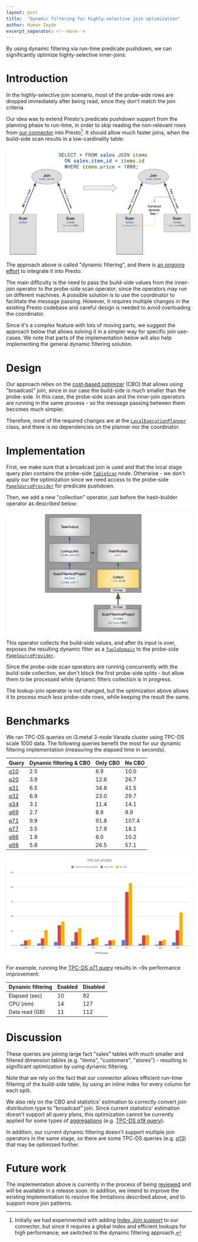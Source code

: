 ```yaml
---
layout: post
title:  "Dynamic filtering for highly-selective join optimization"
author: Roman Zeyde
excerpt_separator: <!--more-->
---
```


By using dynamic filtering via run-time predicate pushdown, we can significantly optimize highly-selective inner-joins.

<!--more-->

# Introduction

In the highly-selective join scenario, most of the probe-side rows are dropped immediately after being read, since they 
don't match the join criteria.

Our idea was to extend Presto's predicate pushdown support from the planning phase to run-time, in order to skip reading 
the non-relevant rows from [our connector](https://www.slideshare.net/OriReshef/presto-for-apps-deck-varada-prestoconf) 
into Presto[^1]. It should allow much faster joins, when the build-side scan results in a low-cardinality table:

![](/assets/blog/dynamic-filtering/dynamic-filtering.png)

The approach above is called "dynamic filtering", and there is [an ongoing effort](https://github.com/prestosql/presto/issues/52) 
to integrate it into Presto.

The main difficulty is the need to pass the build-side values from the inner-join operator to the probe-side scan operator, 
since the operators may run on different machines. A possible solution is to use the coordinator to facilitate the message 
passing. However, it requires multiple changes in the existing Presto codebase and careful design is needed to avoid overloading
the coordinator.

Since it's a complex feature with lots of moving parts, we suggest the approach below that allows solving it in a simpler way 
for specific join use-cases. We note that parts of the implementation below will also help implementing the general dynamic 
filtering solution.

# Design

Our approach relies on the [cost-based optimizer](https://www.starburstdata.com/wp-content/uploads/2018/09/Presto-Cost-Based-Query-Optimizer-WP.pdf) 
(CBO) that allows using "broadcast" join, since in our case the build-side is much smaller than the probe-side. In this case, 
the probe-side scan and the inner-join operators are running in the same process - so the message passing between them becomes 
much simpler.

Therefore, most of the required changes are at the 
[`LocalExecutionPlanner`](https://github.com/prestosql/presto/blob/master/presto-main/src/main/java/io/prestosql/sql/planner/LocalExecutionPlanner.java) 
class, and there is no dependencies on the planner nor the coordinator.

# Implementation

First, we make sure that a broadcast join is used and that the local stage query plan contains the probe-side 
[`TableScan`](https://github.com/prestosql/presto/blob/master/presto-main/src/main/java/io/prestosql/sql/planner/plan/TableScanNode.java) node.
Otherwise - we don't apply our the optimization since we need access to the probe-side [`PageSourceProvider`](https://github.com/prestosql/presto/blob/master/presto-main/src/main/java/io/prestosql/split/PageSourceProvider.java) 
for predicate pushdown.

Then, we add a new "collection" operator, just before the hash-builder operator as described below:

![](/assets/blog/dynamic-filtering/operators.png)

This operator collects the build-side values, and after its input is over, exposes the resulting dynamic filter as a 
[`TupleDomain`](https://github.com/prestosql/presto/blob/master/presto-spi/src/main/java/io/prestosql/spi/predicate/TupleDomain.java) 
to the probe-side [`PageSourceProvider`](https://github.com/prestosql/presto/blob/master/presto-main/src/main/java/io/prestosql/split/PageSourceProvider.java).

Since the probe-side scan operators are running concurrently with the build-side collection, we don't block the first probe-side 
splits - but allow them to be processed while dynamic filters collection is in progress. 

The lookup-join operator is not changed, but the optimization above allows it to process much less probe-side rows, while 
keeping the result the same. 

# Benchmarks

We ran TPC-DS queries on i3.metal 3-node Varada cluster using TPC-DS scale 1000 data.
The following queries benefit the most for our dynamic filtering implementation (measuring the elapsed time in seconds).

| Query       | Dynamic filtering & CBO | Only CBO | No CBO |
|-------------|-------------------------|----------|--------|
| [q10](https://github.com/prestosql/presto/blob/master/presto-product-tests/src/main/resources/sql-tests/testcases/tpcds/q10.sql) | 2.5 | 8.9  | 10.0  |
| [q20](https://github.com/prestosql/presto/blob/master/presto-product-tests/src/main/resources/sql-tests/testcases/tpcds/q20.sql) | 3.9 | 12.6 | 26.7  |
| [q31](https://github.com/prestosql/presto/blob/master/presto-product-tests/src/main/resources/sql-tests/testcases/tpcds/q31.sql) | 6.5 | 34.8 | 41.5  |
| [q32](https://github.com/prestosql/presto/blob/master/presto-product-tests/src/main/resources/sql-tests/testcases/tpcds/q32.sql) | 6.9 | 23.0 | 29.7  |
| [q34](https://github.com/prestosql/presto/blob/master/presto-product-tests/src/main/resources/sql-tests/testcases/tpcds/q34.sql) | 3.1 | 11.4 | 14.1  |
| [q69](https://github.com/prestosql/presto/blob/master/presto-product-tests/src/main/resources/sql-tests/testcases/tpcds/q69.sql) | 2.7 | 8.9  | 9.9   |
| [q71](https://github.com/prestosql/presto/blob/master/presto-product-tests/src/main/resources/sql-tests/testcases/tpcds/q71.sql) | 9.9 | 91.8 | 107.4 |
| [q77](https://github.com/prestosql/presto/blob/master/presto-product-tests/src/main/resources/sql-tests/testcases/tpcds/q77.sql) | 3.5 | 17.9 | 18.1  |
| [q96](https://github.com/prestosql/presto/blob/master/presto-product-tests/src/main/resources/sql-tests/testcases/tpcds/q96.sql) | 1.9 | 8.0  | 10.2  |
| [q98](https://github.com/prestosql/presto/blob/master/presto-product-tests/src/main/resources/sql-tests/testcases/tpcds/q98.sql) | 5.8 | 26.5 | 57.1  |

![](/assets/blog/dynamic-filtering/benchmark.png)

For example, running the [TPC-DS q71 query](https://github.com/prestosql/presto/blob/master/presto-product-tests/src/main/resources/sql-tests/testcases/tpcds/q71.sql) 
results in ~9x performance improvement:

Dynamic filtering | Enabled  | Disabled 
------------------|----------|---------
Elapsed (sec)     | 10       | 92       
CPU (min)         | 14       | 127      
Data read (GB)    | 11       | 112      

# Discussion

These queries are joining large fact "sales" tables with much smaller and filtered dimension tables (e.g. "items", "customers", "stores") - 
resulting in significant optimization by using dynamic filtering.

Note that we rely on the fact that our connector allows efficient run-time filtering of the build-side table, by using an inline index 
for every column for each split.

We also rely on the CBO and statistics' estimation to correctly convert join distribution type to "broadcast" join. Since current statistics' 
estimation doesn't support all query plans, this optimization cannot be currently applied for some types of 
[aggregations](https://github.com/prestosql/presto/blob/58b86da0eda9d479d418d9752b8cdd4d2c44d9ae/presto-main/src/main/java/io/prestosql/cost/AggregationStatsRule.java) 
(e.g. [TPC-DS q19 query](https://github.com/prestosql/presto/blob/master/presto-product-tests/src/main/resources/sql-tests/testcases/tpcds/q19.sql)).

In addition, our current dynamic filtering doesn't support multiple join operators in the same stage, so there are some TPC-DS queries 
(e.g. [q13](https://github.com/prestosql/presto/blob/master/presto-product-tests/src/main/resources/sql-tests/testcases/tpcds/q13.sql)) 
that may be optimized further.

# Future work

The implementation above is currently in the process of being [reviewed](https://github.com/prestosql/presto/pull/931) and will be 
available in a release soon. In addition, we intend to improve the existing implementation to resolve the limitations described above, 
and to support more join patterns.

[^1]: Initially we had experimented with adding [Index Join support](https://github.com/prestosql/presto/blob/1afbe98bb1eebfcf9050efa5c9a6bb6ccad80c8c/presto-spi/src/main/java/io/prestosql/spi/connector/ConnectorMetadata.java#L527-L533) to our connector, but since it requires a global index and efficient lookups for high performance, we switched to the dynamic filtering approach.
